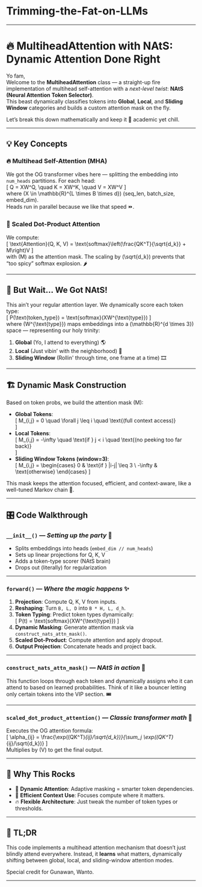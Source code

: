 # Trimming-the-Fat-on-LLMs

---

# 🔥 **MultiheadAttention with NAtS: Dynamic Attention Done Right**  

Yo fam,  
Welcome to the **MultiheadAttention** class — a straight-up fire implementation of multihead self-attention with a *next-level twist*: **NAtS (Neural Attention Token Selector)**.  
This beast dynamically classifies tokens into **Global**, **Local**, and **Sliding Window** categories and builds a custom attention mask on the fly.  

Let’s break this down mathematically and keep it 💯 academic yet chill.  

---

## 💡 **Key Concepts**  

### 🔥 Multihead Self-Attention (MHA)  
We got the OG transformer vibes here — splitting the embedding into `num_heads` partitions. For each head:  
\[
Q = XW^Q, \quad K = XW^K, \quad V = XW^V
\]  
where \(X \in \mathbb{R}^{L \times B \times d}\) (seq_len, batch_size, embed_dim).  
Heads run in parallel because we like that speed ⏩.  

### 🧠 **Scaled Dot-Product Attention**  
We compute:  
\[
\text{Attention}(Q, K, V) = \text{softmax}\left(\frac{QK^T}{\sqrt{d_k}} + M\right)V
\]  
with \(M\) as the attention mask. The scaling by \(\sqrt{d_k}\) prevents that “too spicy” softmax explosion. 🌶️  

---

## 🚀 **But Wait... We Got NAtS!**  
This ain’t your regular attention layer. We dynamically score each token type:  
\[
P(\text{token\_type}) = \text{softmax}(XW^{\text{type}})
\]  
where \(W^{\text{type}}\) maps embeddings into a \(\mathbb{R}^{d \times 3}\) space — representing our holy trinity:  
1. **Global** (Yo, I attend to everything) 🌎  
2. **Local** (Just vibin’ with the neighborhood) 🏡  
3. **Sliding Window** (Rollin' through time, one frame at a time) 🎞️  

---

## 🏗️ **Dynamic Mask Construction**  
Based on token probs, we build the attention mask \(M\):  
- **Global Tokens**:  
  \[
  M_{i,j} = 0 \quad \forall j \leq i \quad \text{(full context access)}  
  \]  
- **Local Tokens**:  
  \[
  M_{i,j} = -\infty \quad \text{if } j < i \quad \text{(no peeking too far back)}  
  \]  
- **Sliding Window Tokens (window=3)**:  
  \[
  M_{i,j} = 
  \begin{cases} 
  0 & \text{if } |i-j| \leq 3 \\ 
  -\infty & \text{otherwise} 
  \end{cases}
  \]  

This mask keeps the attention focused, efficient, and context-aware, like a well-tuned Markov chain 🔗.  

---

## 🎛️ **Code Walkthrough**  

### `__init__()` — *Setting up the party* 🎉  
- Splits embeddings into heads (`embed_dim // num_heads`)  
- Sets up linear projections for Q, K, V  
- Adds a token-type scorer (NAtS brain)  
- Drops out (literally) for regularization  

---

### `forward()` — *Where the magic happens* ✨  
1. **Projection**: Compute Q, K, V from inputs.  
2. **Reshaping**: Turn `B, L, D` into `B * H, L, d_h`.  
3. **Token Typing**: Predict token types dynamically:  
   \[
   P(t) = \text{softmax}(XW^{\text{type}})
   \]  
4. **Dynamic Masking**: Generate attention mask via `construct_nats_attn_mask()`.  
5. **Scaled Dot-Product**: Compute attention and apply dropout.  
6. **Output Projection**: Concatenate heads and project back.  

---

### `construct_nats_attn_mask()` — *NAtS in action* 🧩  
This function loops through each token and dynamically assigns who it can attend to based on learned probabilities. Think of it like a bouncer letting only certain tokens into the VIP section. 🎟️  

---

### `scaled_dot_product_attention()` — *Classic transformer math* 🧮  
Executes the OG attention formula:  
\[
\alpha_{ij} = \frac{\exp((QK^T)_{ij}/\sqrt{d_k})}{\sum_j \exp((QK^T)_{ij}/\sqrt{d_k})}
\]  
Multiplies by \(V\) to get the final output.  

---

## 🏃 **Why This Rocks**  
- 🧠 **Dynamic Attention**: Adaptive masking = smarter token dependencies.  
- 🚀 **Efficient Context Use**: Focuses compute where it matters.  
- 🔥 **Flexible Architecture**: Just tweak the number of token types or thresholds.  

---

## 🎯 **TL;DR**  
This code implements a multihead attention mechanism that doesn’t just blindly attend everywhere. Instead, it **learns** what matters, dynamically shifting between global, local, and sliding-window attention modes.  

Special credit for Gunawan, Wanto.

---  
